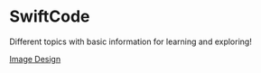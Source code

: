 # SwiftCode
Different topics with basic information for learning and exploring!


[Image Design](docs/SwiftCode.md)
